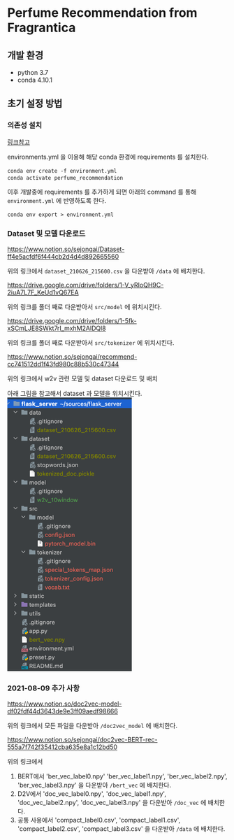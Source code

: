 # Perfume Recommendation from Fragrantica

## 개발 환경

- python 3.7
- conda 4.10.1

## 초기 설정 방법

### 의존성 설치

[링크참고](https://conda.io/projects/conda/en/latest/user-guide/tasks/manage-environments.html#creating-an-environment-from-an-environment-yml-file)

environments.yml 을 이용해 해당 conda 환경에 requirements 를 설치한다.

```shell
conda env create -f environment.yml
conda activate perfume_recommendation
```

이후 개발중에 requirements 를 추가하게 되면 아래의 command 를 통해 `environment.yml` 에 반영하도록 한다.

```shell
conda env export > environment.yml
```

### Dataset 및 모델 다운로드

<https://www.notion.so/sejongai/Dataset-ff4e5acfdf6f444cb2d4d4d892665560>

위의 링크에서 `dataset_210626_215600.csv` 을 다운받아 `/data` 에 배치한다.

<https://drive.google.com/drive/folders/1-V_yRIoQH9C-2iuA7L7F_KeUd1vQ67EA>

위의 링크를 폴더 째로 다운받아서 `src/model` 에 위치시킨다.

<https://drive.google.com/drive/folders/1-5fk-xSCmLJE8SWkt7rI_mxhM2AlDQl8>

위의 링크를 폴더 째로 다운받아서 `src/tokenizer` 에 위치시킨다.

<https://www.notion.so/sejongai/recommend-cc741512dd1f43fd980c88b530c47344>

위의 링크에서 w2v 관련 모델 및 dataset 다운로드 및 배치

아래 그림을 참고해서 dataset 과 모델을 위치시킨다.
![img.png](doc_assets/img_01.png)

### 2021-08-09 추가 사항
<https://www.notion.so/doc2vec-model-df02fdf44d3643de9e3ff09aedf98666>

위의 링크에서 모든 파일을 다운받아 `/doc2vec_model` 에 배치한다.

<https://www.notion.so/sejongai/doc2vec-BERT-rec-555a7f742f35412cba635e8a1c12bd50>

위의 링크에서 
1. BERT에서 'ber_vec_label0.npy' 'ber_vec_label1.npy', 'ber_vec_label2.npy', 'ber_vec_label3.npy' 을 다운받아 `/bert_vec` 에 배치한다.
2. D2V에서  'doc_vec_label0.npy', 'doc_vec_label1.npy', 'doc_vec_label2.npy', 'doc_vec_label3.npy' 을 다운받아 `/doc_vec` 에 배치한다.
3. 공통 사용에서 'compact_label0.csv', 'compact_label1.csv', 'compact_label2.csv', 'compact_label3.csv' 을 다운받아 `/data` 에 배치한다.
